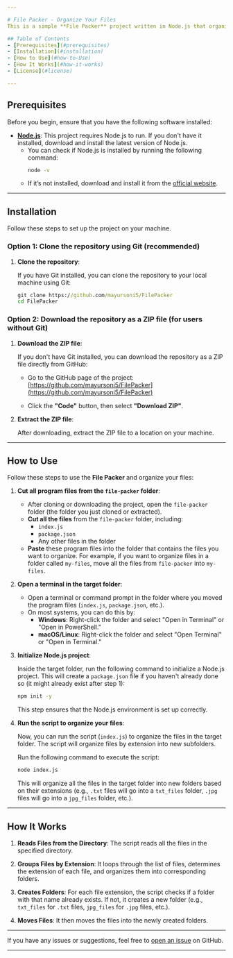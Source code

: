 ```yaml
---

# File Packer - Organize Your Files
This is a simple **File Packer** project written in Node.js that organizes files in a directory into separate folders based on their file extensions. It creates new folders for each extension type and moves the corresponding files into those folders.

## Table of Contents
- [Prerequisites](#prerequisites)
- [Installation](#installation)
- [How to Use](#how-to-Use)
- [How It Works](#how-it-works)
- [License](#license)

---
```


## Prerequisites

Before you begin, ensure that you have the following software installed:

- **[Node.js](https://nodejs.org/en/)**: This project requires Node.js to run. If you don't have it installed, download and install the latest version of Node.js.
  - You can check if Node.js is installed by running the following command:
    ```cmd
    node -v
    ```
  - If it’s not installed, download and install it from the [official website](https://nodejs.org/).

---

## Installation

Follow these steps to set up the project on your machine.

### Option 1: Clone the repository using Git (recommended)

1. **Clone the repository**:

   If you have Git installed, you can clone the repository to your local machine using Git:

   ```cmd
   git clone https://github.com/mayursoni5/FilePacker
   cd FilePacker
   ```

### Option 2: Download the repository as a ZIP file (for users without Git)

1. **Download the ZIP file**:

   If you don't have Git installed, you can download the repository as a ZIP file directly from GitHub:

   - Go to the GitHub page of the project:
     [https://github.com/mayursoni5/FilePacker](https://github.com/mayursoni5/FilePacker)

   - Click the **"Code"** button, then select **"Download ZIP"**.

2. **Extract the ZIP file**:

   After downloading, extract the ZIP file to a location on your machine.

---

## How to Use

Follow these steps to use the **File Packer** and organize your files:

1. **Cut all program files from the `file-packer` folder**:

   - After cloning or downloading the project, open the `file-packer` folder (the folder you just cloned or extracted).
   - **Cut all the files** from the `file-packer` folder, including:
     - `index.js`
     - `package.json`
     - Any other files in the folder
   - **Paste** these program files into the folder that contains the files you want to organize. For example, if you want to organize files in a folder called `my-files`, move all the files from `file-packer` into `my-files`.

2. **Open a terminal in the target folder**:

   - Open a terminal or command prompt in the folder where you moved the program files (`index.js`, `package.json`, etc.).
   - On most systems, you can do this by:
     - **Windows**: Right-click the folder and select "Open in Terminal" or "Open in PowerShell."
     - **macOS/Linux**: Right-click the folder and select "Open Terminal" or "Open in Terminal."

3. **Initialize Node.js project**:

   Inside the target folder, run the following command to initialize a Node.js project. This will create a `package.json` file if you haven't already done so (it might already exist after step 1):

   ```cmd
   npm init -y
   ```

   This step ensures that the Node.js environment is set up correctly.

4. **Run the script to organize your files**:

   Now, you can run the script (`index.js`) to organize the files in the target folder. The script will organize files by extension into new subfolders.

   Run the following command to execute the script:

   ```cmd
   node index.js
   ```

   This will organize all the files in the target folder into new folders based on their extensions (e.g., `.txt` files will go into a `txt_files` folder, `.jpg` files will go into a `jpg_files` folder, etc.).

---

## How It Works

1. **Reads Files from the Directory**:
   The script reads all the files in the specified directory.

2. **Groups Files by Extension**:
   It loops through the list of files, determines the extension of each file, and organizes them into corresponding folders.

3. **Creates Folders**:
   For each file extension, the script checks if a folder with that name already exists. If not, it creates a new folder (e.g., `txt_files` for `.txt` files, `jpg_files` for `.jpg` files, etc.).

4. **Moves Files**:
   It then moves the files into the newly created folders.

---

If you have any issues or suggestions, feel free to [open an issue](https://github.com/mayursoni5/FilePacker/issues) on GitHub.

---
